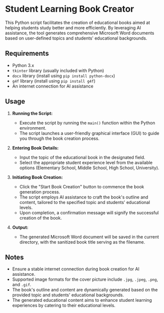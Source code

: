 # Student Learning Book Creator

This Python script facilitates the creation of educational books aimed at helping students study better and more efficiently. By leveraging AI assistance, the tool generates comprehensive Microsoft Word documents based on user-defined topics and students' educational backgrounds.

## Requirements

- Python 3.x
- `tkinter` library (usually included with Python)
- `docx` library (install using `pip install python-docx`)
- `g4f` library (install using `pip install g4f`)
- An internet connection for AI assistance

## Usage

1. **Running the Script:**
   - Execute the script by running the `main()` function within the Python environment.
   - The script launches a user-friendly graphical interface (GUI) to guide you through the book creation process.

2. **Entering Book Details:**
   - Input the topic of the educational book in the designated field.
   - Select the appropriate student experience level from the available options (Elementary School, Middle School, High School, University).

3. **Initiating Book Creation:**
   - Click the "Start Book Creation" button to commence the book generation process.
   - The script employs AI assistance to craft the book's outline and content, tailored to the specified topic and students' educational levels.
   - Upon completion, a confirmation message will signify the successful creation of the book.

4. **Output:**
   - The generated Microsoft Word document will be saved in the current directory, with the sanitized book title serving as the filename.

## Notes

- Ensure a stable internet connection during book creation for AI assistance.
- Supported image formats for the cover picture include `.jpg`, `.jpeg`, `.png`, and `.gif`.
- The book's outline and content are dynamically generated based on the provided topic and students' educational backgrounds.
- The generated educational content aims to enhance student learning experiences by catering to their educational levels.
